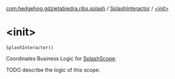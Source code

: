 [com.hedgehog.gdzietabiedra.ribs.splash](../index.md) / [SplashInteractor](index.md) / [&lt;init&gt;](./-init-.md)

# &lt;init&gt;

`SplashInteractor()`

Coordinates Business Logic for [SplashScope](#).

TODO describe the logic of this scope.

